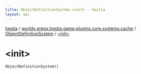 ```yaml
---
title: ObjectDefinitionSystem.<init> - hestia
layout: api
---
```


<div class='api-docs-breadcrumbs'><a href="../../index.html">hestia</a> / <a href="../index.html">worlds.gregs.hestia.game.plugins.core.systems.cache</a> / <a href="index.html">ObjectDefinitionSystem</a> / <a href="./-init-.html">&lt;init&gt;</a></div>

# &lt;init&gt;

<div class="signature"><code><span class="identifier">ObjectDefinitionSystem</span><span class="symbol">(</span><span class="symbol">)</span></code></div>
